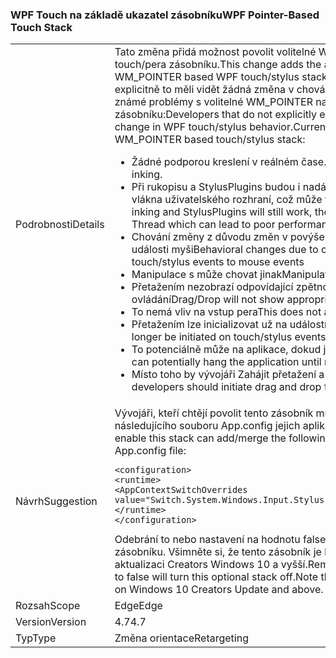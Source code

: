 ### <a name="wpf-pointer-based-touch-stack"></a><span data-ttu-id="e40c7-101">WPF Touch na základě ukazatel zásobníku</span><span class="sxs-lookup"><span data-stu-id="e40c7-101">WPF Pointer-Based Touch Stack</span></span>

|   |   |
|---|---|
|<span data-ttu-id="e40c7-102">Podrobnosti</span><span class="sxs-lookup"><span data-stu-id="e40c7-102">Details</span></span>|<span data-ttu-id="e40c7-103">Tato změna přidá možnost povolit volitelné WM_POINTER na základě WPF touch/pera zásobníku.</span><span class="sxs-lookup"><span data-stu-id="e40c7-103">This change adds the ability to enable an optional WM_POINTER based WPF touch/stylus stack.</span></span>  <span data-ttu-id="e40c7-104">Vývojáři, kteří nepovolujte explicitně to měli vidět žádná změna v chování touch/pera WPF. Aktuální známé problémy s volitelné WM_POINTER na základě touch/pera zásobníku:</span><span class="sxs-lookup"><span data-stu-id="e40c7-104">Developers that do not explicitly enable this should see no change in WPF touch/stylus behavior.Current Known Issues With optional WM_POINTER based touch/stylus stack:</span></span><ul><li><span data-ttu-id="e40c7-105">Žádné podporou kreslení v reálném čase.</span><span class="sxs-lookup"><span data-stu-id="e40c7-105">No support for real-time inking.</span></span></li><li><span data-ttu-id="e40c7-106">Při rukopisu a StylusPlugins budou i nadále fungovat, zpracovávají na vlákna uživatelského rozhraní, což může vést k nižšímu výkonu.</span><span class="sxs-lookup"><span data-stu-id="e40c7-106">While inking and StylusPlugins will still work, they will be processed on the UI Thread which can lead to poor performance.</span></span></li><li><span data-ttu-id="e40c7-107">Chování změny z důvodu změn v povýšení z událostí touch/pera na události myši</span><span class="sxs-lookup"><span data-stu-id="e40c7-107">Behavioral changes due to changes in promotion from touch/stylus events to mouse events</span></span></li><li><span data-ttu-id="e40c7-108">Manipulace s může chovat jinak</span><span class="sxs-lookup"><span data-stu-id="e40c7-108">Manipulation may behave differently</span></span></li><li><span data-ttu-id="e40c7-109">Přetažením nezobrazí odpovídající zpětnou vazbu pro dotykové ovládání</span><span class="sxs-lookup"><span data-stu-id="e40c7-109">Drag/Drop will not show appropriate feedback for touch input</span></span></li><li><span data-ttu-id="e40c7-110">To nemá vliv na vstup pera</span><span class="sxs-lookup"><span data-stu-id="e40c7-110">This does not affect stylus input</span></span></li><li><span data-ttu-id="e40c7-111">Přetažením lze inicializovat už na událostí touch/pera</span><span class="sxs-lookup"><span data-stu-id="e40c7-111">Drag/Drop can no longer be initiated on touch/stylus events</span></span></li><li><span data-ttu-id="e40c7-112">To potenciálně může na aplikace, dokud je zjištěna vstup z myši.</span><span class="sxs-lookup"><span data-stu-id="e40c7-112">This can potentially hang the application until mouse input is detected.</span></span></li><li><span data-ttu-id="e40c7-113">Místo toho by vývojáři Zahájit přetažení a vyřadit z událostí myši.</span><span class="sxs-lookup"><span data-stu-id="e40c7-113">Instead, developers should initiate drag and drop from mouse events.</span></span></li></ul>|
|<span data-ttu-id="e40c7-114">Návrh</span><span class="sxs-lookup"><span data-stu-id="e40c7-114">Suggestion</span></span>|<span data-ttu-id="e40c7-115">Vývojáři, kteří chtějí povolit tento zásobník můžete přidat či sloučení následujícího souboru App.config jejich aplikace:</span><span class="sxs-lookup"><span data-stu-id="e40c7-115">Developers who wish to enable this stack can add/merge the following to their application's App.config file:</span></span><pre><code class="lang-xml">&lt;configuration&gt;&#13;&#10;&lt;runtime&gt;&#13;&#10;&lt;AppContextSwitchOverrides value=&quot;Switch.System.Windows.Input.Stylus.EnablePointerSupport=true&quot;/&gt;&#13;&#10;&lt;/runtime&gt;&#13;&#10;&lt;/configuration&gt;&#13;&#10;</code></pre><span data-ttu-id="e40c7-116">Odebrání to nebo nastavení na hodnotu false se vypne této volitelné zásobníku. Všimněte si, že tento zásobník je k dispozici pouze při aktualizaci Creators Windows 10 a vyšší.</span><span class="sxs-lookup"><span data-stu-id="e40c7-116">Removing this or setting the value to false will turn this optional stack off.Note that this stack is available only on Windows 10 Creators Update and above.</span></span>|
|<span data-ttu-id="e40c7-117">Rozsah</span><span class="sxs-lookup"><span data-stu-id="e40c7-117">Scope</span></span>|<span data-ttu-id="e40c7-118">Edge</span><span class="sxs-lookup"><span data-stu-id="e40c7-118">Edge</span></span>|
|<span data-ttu-id="e40c7-119">Version</span><span class="sxs-lookup"><span data-stu-id="e40c7-119">Version</span></span>|<span data-ttu-id="e40c7-120">4.7</span><span class="sxs-lookup"><span data-stu-id="e40c7-120">4.7</span></span>|
|<span data-ttu-id="e40c7-121">Typ</span><span class="sxs-lookup"><span data-stu-id="e40c7-121">Type</span></span>|<span data-ttu-id="e40c7-122">Změna orientace</span><span class="sxs-lookup"><span data-stu-id="e40c7-122">Retargeting</span></span>|

